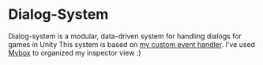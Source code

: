 # Dialog-System
Dialog-system is a modular, data-driven system for handling dialogs for games in Unity
This system is based on [my custom event handler](https://github.com/AmirArdroudi/unity-custom-eventhandler').
I've used [Mybox](https://github.com/Deadcows/MyBox) to organized my inspector view :)
